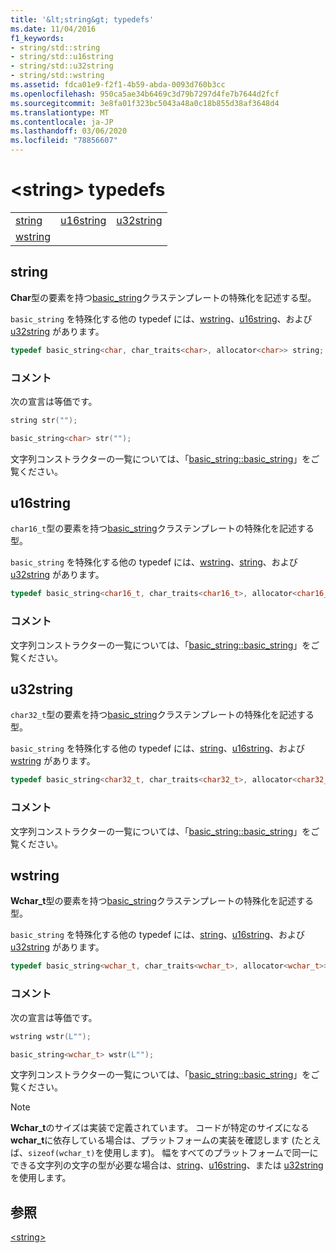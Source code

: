 ```yaml
---
title: '&lt;string&gt; typedefs'
ms.date: 11/04/2016
f1_keywords:
- string/std::string
- string/std::u16string
- string/std::u32string
- string/std::wstring
ms.assetid: fdca01e9-f2f1-4b59-abda-0093d760b3cc
ms.openlocfilehash: 950ca5ae34b6469c3d79b7297d4fe7b7644d2fcf
ms.sourcegitcommit: 3e8fa01f323bc5043a48a0c18b855d38af3648d4
ms.translationtype: MT
ms.contentlocale: ja-JP
ms.lasthandoff: 03/06/2020
ms.locfileid: "78856607"
---
```

# <a name="ltstringgt-typedefs"></a>&lt;string&gt; typedefs

||||
|-|-|-|
|[string](#string)|[u16string](#u16string)|[u32string](#u32string)|
|[wstring](#wstring)|

## <a name="string"></a>  string

**Char**型の要素を持つ[basic_string](../standard-library/basic-string-class.md)クラステンプレートの特殊化を記述する型。

`basic_string` を特殊化する他の typedef には、[wstring](../standard-library/string-typedefs.md#wstring)、[u16string](../standard-library/string-typedefs.md#u16string)、および [u32string](../standard-library/string-typedefs.md#u32string) があります。

```cpp
typedef basic_string<char, char_traits<char>, allocator<char>> string;
```

### <a name="remarks"></a>コメント

次の宣言は等価です。

```cpp
string str("");

basic_string<char> str("");
```

文字列コンストラクターの一覧については、「[basic_string::basic_string](../standard-library/basic-string-class.md#basic_string)」をご覧ください。

## <a name="u16string"></a>  u16string

`char16_t`型の要素を持つ[basic_string](../standard-library/basic-string-class.md)クラステンプレートの特殊化を記述する型。

`basic_string` を特殊化する他の typedef には、[wstring](../standard-library/string-typedefs.md#wstring)、[string](../standard-library/string-typedefs.md#string)、および [u32string](../standard-library/string-typedefs.md#u32string) があります。

```cpp
typedef basic_string<char16_t, char_traits<char16_t>, allocator<char16_t>> u16string;
```

### <a name="remarks"></a>コメント

文字列コンストラクターの一覧については、「[basic_string::basic_string](../standard-library/basic-string-class.md#basic_string)」をご覧ください。

## <a name="u32string"></a>  u32string

`char32_t`型の要素を持つ[basic_string](../standard-library/basic-string-class.md)クラステンプレートの特殊化を記述する型。

`basic_string` を特殊化する他の typedef には、[string](../standard-library/string-typedefs.md#string)、[u16string](../standard-library/string-typedefs.md#u16string)、および [wstring](../standard-library/string-typedefs.md#wstring) があります。

```cpp
typedef basic_string<char32_t, char_traits<char32_t>, allocator<char32_t>> u32string;
```

### <a name="remarks"></a>コメント

文字列コンストラクターの一覧については、「[basic_string::basic_string](../standard-library/basic-string-class.md#basic_string)」をご覧ください。

## <a name="wstring"></a>  wstring

**Wchar_t**型の要素を持つ[basic_string](../standard-library/basic-string-class.md)クラステンプレートの特殊化を記述する型。

`basic_string` を特殊化する他の typedef には、[string](../standard-library/string-typedefs.md#string)、[u16string](../standard-library/string-typedefs.md#u16string)、および [u32string](../standard-library/string-typedefs.md#u32string) があります。

```cpp
typedef basic_string<wchar_t, char_traits<wchar_t>, allocator<wchar_t>> wstring;
```

### <a name="remarks"></a>コメント

次の宣言は等価です。

```cpp
wstring wstr(L"");

basic_string<wchar_t> wstr(L"");
```

文字列コンストラクターの一覧については、「[basic_string::basic_string](../standard-library/basic-string-class.md#basic_string)」をご覧ください。

> [!NOTE]
> **Wchar_t**のサイズは実装で定義されています。 コードが特定のサイズになる**wchar_t**に依存している場合は、プラットフォームの実装を確認します (たとえば、`sizeof(wchar_t)`を使用します)。 幅をすべてのプラットフォームで同一にできる文字列の文字の型が必要な場合は、[string](../standard-library/string-typedefs.md#string)、[u16string](../standard-library/string-typedefs.md#u16string)、または [u32string](../standard-library/string-typedefs.md#u32string) を使用します。

## <a name="see-also"></a>参照

[\<string>](../standard-library/string.md)
